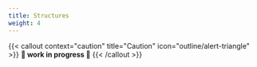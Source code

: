 ```yaml
---
title: Structures
weight: 4
---
```


{{< callout context="caution" title="Caution" icon="outline/alert-triangle" >}}
  **🚧 work in progress 🚧**
{{< /callout >}}
